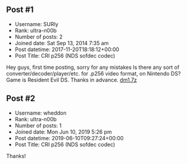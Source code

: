 ## Post #1
- Username: SURly
- Rank: ultra-n00b
- Number of posts: 2
- Joined date: Sat Sep 13, 2014 7:35 am
- Post datetime: 2017-11-20T18:18:12+00:00
- Post Title: CRI p256 (NDS sofdec codec)

Hey guys, first time posting, sorry for any mistakes
Is there any sort of converter/decoder/player/etc. for .p256 video format, on Nintendo DS?
Game is Resident Evil DS.
Thanks in advance.
[dm1.7z](https://xentaxbackup.github.io/file/13570_dm1.7z)
## Post #2
- Username: wheddon
- Rank: ultra-n00b
- Number of posts: 1
- Joined date: Mon Jun 10, 2019 5:26 pm
- Post datetime: 2019-06-10T09:27:24+00:00
- Post Title: CRI p256 (NDS sofdec codec)

Thanks!
